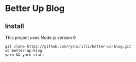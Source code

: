 # Better Up Blog

## Install
This project uses Node.js version 9

```
git clone https://github.com/ryanirilli/better-up-blog.git
cd better-up-blog
yarn && yarn start
```